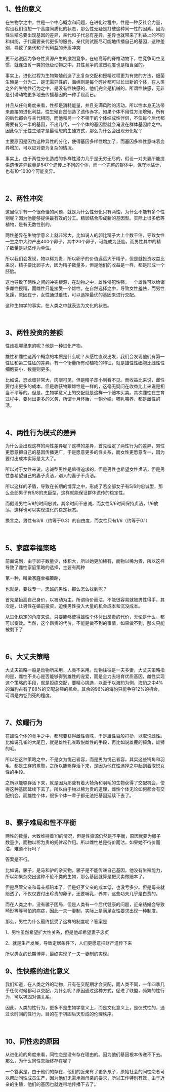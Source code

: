 <h2>1、性的意义</h2><p data-pid="ldC9l3Pb">在生物学之中，性是一个中心概念和问题，在进化过程中，性是一种反社会力量，假设我们设想一个高度同质化的状态，那么性无疑是打破这种同一性的因素。因为性生殖总要出现基因的差异，亲代和子代总有差异，差异也就带来了利益上的不同和纠纷，子代需要亲代更多的服务，亲代则试图尽可能地传播自己的基因，这种差别，导致了亲代和子代利益的矛盾冲突</p><p data-pid="82tZy9Xf">更不必说因为争夺性资源产生的激烈竞争，在较高等的脊椎动物下，性竞争司空见惯，就连虫豸一类的低级动物之中，其性竞争的激烈程度也是相当强的。</p><p data-pid="xkdyXf8q">事实上，进化过程为生物繁殖创造了比复杂交配和授精过程更为有效的方法，细菌生殖是一分为二，是无需异性的，海绵则是每个碎片都可以长出新的个体，在人类之外的生物性行为之中，是没有性快感的，他们完全是机械的。所谓性快感，无非是引诱动物更多地去传播基因的一种手段而已。</p><p data-pid="7IgKmaJe">并且从任何角度来看，性都是消耗能量，并且充满风险的活动，所以性本身无法带来直接的进化利益，性生殖自然创造了遗传赤字。如果个体不用性方法增殖，所有的后代都会与亲代相同，而他和另一个不相干的个体结成性伴侣，不仅每个后代都需要有另一半的基因，不出几代，一个个体的基因型就会淹没在群体基因库之中。因此似乎无性生殖才是最理想的生殖方式，那么为什么会出现分化呢？</p><p data-pid="XPja__vL">主要原因是因为这种异性的分化，使得基因多样性增加了，而基因多样性意味着变异增加，可以应对更为复杂的情况。</p><p data-pid="dIoDw84l">事实上，由于两性分化造成的多样性潜力几乎是无穷无尽的，假设一对夫妻所能提供遗传差异数量是547个遗传上不同的个体，而一个完整的群体中，保守地估计，也有10^1000个可能变异。</p><p><br></p><h2>2、两性冲突</h2><p data-pid="frhKZFbQ">这里似乎有一个很奇怪的问题，就是为什么性分化只有两性，为什么不能有多个性别呢？因为他能够提供最有效的分工。精卵结合形成新的基因型。实际上很多低等植物，是有无数性别的。</p><p data-pid="BFza42PK">两性差异在生物学意义上就非常大，比如说人的卵比精子大上个数千倍，导致女性一生之中大约产出400个卵子，其中20个卵子，可能成为胚胎，而男性其中的精子数量是以亿作为单位。</p><p data-pid="ejZRQLBH">所以我们会发现，物以稀为贵，所以卵子的价值远远大于精子，但是就投资收益比来说，精子要比卵子大，因为精子数量多，但是他们的收益是一样，都是形成一个胚胎。</p><p data-pid="NTg6aC3s">这也导致了两性之间的冲突根源，在动物之中，雄性侵犯性强，一个雄性可以给诸多雌性授精，而雌性只能接受一个雄性。在自然选择之中，导致女性羞怯，而男性急躁，原因在于，女性通过羞怯，可以选择最优的基因来进行交配。</p><p data-pid="7znixpkF">这种生物学的事实，在人类之中就表达为文化的状态。</p><p><br></p><h2>3、两性投资的差额</h2><p data-pid="0JaMLtcx">性歧视哪里来的呢？他是一种进化产物。</p><p data-pid="L-Y5H2E0">雄性和雌性这两个概念的本质是什么呢？从感性直观出发，我们会发现他们有第一性征和第二性征的差异。有一个衡量所有动植物的特征，就是雄性性细胞比雌性性细胞要小，数量则更多。</p><p data-pid="jHsuyu46">比如说，恐龙蛋非常大，肉眼可见，但是精子却小到看不见。而收益比来说，雌性要付出更多的成本，但是收获物跟雄性是一样的，这毫无疑问在收益比上来说是相当不平等的。但是，生物学意义上的交配就是这样一个赔本买卖。其次雌性在生育过程中，要付出更多的义务，所谓十月怀胎，一朝分娩，哺乳喂养，都是雌性的活。</p><p><br></p><h2>4、两性行为模式的差异</h2><p data-pid="Vi-FR8oX">为什么会出现这样的两性差异呢？这样的差异，首先给定了两性行为的差异，男性更愿意把自己的基因传播更广，于是愿意更多的性关系，而女性更愿意专一，因为要付出成本实际是太大了。</p><p data-pid="xPB4ZehR">所以对于女性来说，忠诚型男性是值得追求的，但是男性也希望女性贞洁，但是男性总希望自己的妻子贞洁，别人的妻子不贞洁。</p><p data-pid="PlXJO4Ij">所以这样的矛盾，导致在长期的博弈之中，形成了若全部女子有5/6的忠诚型，那么全部男子有5/8的忠臣型，这样就能保证群体遗传的稳定性。</p><p data-pid="EhsFZpsu">而假设男性5/8的时间忠诚，其余时间不忠诚，而女性5/6时间保持贞洁，1/6放荡，这样也可以实现进化的稳定状态。</p><p data-pid="BmPGZFvv">换言之，男性有3/8（约等于0.3）的自由度，而女性只有1/6（约等于0.1）</p><p><br></p><h2>5、家庭幸福策略</h2><p data-pid="fFEZCUcY">前面说到，由于卵子数量少，体积大，所以她更加稀有，而物以稀为贵，所以这样导致了雌性家庭策略的选择，主要有两种</p><p data-pid="MZvQnY6V">第一种，叫做家庭幸福策略，</p><p data-pid="9qdXI1pO">也就是，要找专一，忠诚的男性，那么怎么找到呢？</p><p data-pid="SMI7l6C2">首先是抬高自己身价，以被动为主，所谓待价而沽，不能很容易就被男性得手。其次是，让男性在婚前投资，迫使男性投入大量的机会成本和沉没成本。</p><p data-pid="LWMlKXXE">从进化稳定的角度来说，只要能够使得雄性个体付出昂贵的代价，无论是什么，都可以奏效。当然，这个昂贵的代价，不能是做不到的事情，如果做不到，那么只能被剩下了</p><p><br></p><h2>6、大丈夫策略</h2><p data-pid="PXOALn6Y">大丈夫策略一般是动物所采用，人类不采用。动物往往是一夫多妻，大丈夫策略指的是，雌性不关心是否能够得到雄性的宠爱，而是全力去培育优质基因，雌性实现这个策略的手段，就是拒绝交配，要精心挑选，以至于以海豹为例，海豹之中4%的海豹占有了88%的交配总额的机会。其余的96%的海豹只能争夺12%的机会，可谓是内卷到死的程度。</p><p><br></p><h2>7、炫耀行为</h2><p data-pid="exsLHPUN">在雄性个体的竞争之中，都想要获得雌性青睐，于是雄性百般打扮，以取悦雌性。比如说孔雀的大尾巴，就是雄性孔雀取悦雌性的手段，再比如说雄鹿的犄角，雄狮的毛。</p><p data-pid="JsUUHl4I">所以在这种策略之中，不是女为悦己者容，而是男为悦己者容，其实这些犄角和羽毛，都是生存的累赘，之所以能够存活下来，是因为他在性选择之中起到着取悦女性的手段。</p><p data-pid="Z07CRuS_">之所以能够存活下来，就是因为那些有着大犄角和羽毛的生物获得了交配机会，使得这种基因延续下去了。所以由于物以稀为贵的道理，雌性个体无论如何都会有交配机会，而雄性个体，很多个体一辈子都无法把基因延续下去了。</p><p><br></p><h2>8、骡子难局和性不平衡</h2><p data-pid="yLNLVoH4">两性的数量，大致维持着1:1的情况，但是性资源仍然是不平衡，原因就要为卵子数量少，而物以稀为贵的规律起作用。所以雌性总是待价而沽，如果她不待价而沽，难道不行吗？</p><p data-pid="giGaCAzH">答案是不行。</p><p data-pid="GxJQ0pM8">比如说，骡子，是马和驴的杂交物，骡子是不能传递自己基因，他没有生殖能力，所以如果杂交出这种不伦不类的生物，那么基因就算是把买卖做赔本了。</p><p data-pid="6gw2UNrQ">但是尽管父亲和母亲都赔本了，但是好歹父亲的成本低，也没亏多少。但是母亲就赔透了，不仅仅要付出珍贵的卵子，还要哺乳，养育，这些功夫几乎是白费的。</p><p data-pid="Hl7_zAOr">而在人类之中，没有骡子困局，但是人类有一个后代健康的问题，近亲结婚会导致畸形等等可怕的病症，因此一夫一妻制，实际上是满足女性要求出现一种制度。</p><p data-pid="I7AkEhLC">那么，男性为什么最终接受了这样的制度呢？答案是</p><p data-pid="zzZokgWv">1、男性虽然希望扩大性关系，但是他却希望妻子忠贞</p><p data-pid="WfGIiCZv">2、就是生产发展，导致定居条件下，人们更愿意把财产遗传下来</p><p data-pid="NUg2DXZC">所以男女的长期博弈，最终实现了一夫一妻制的实现。</p><h2>9、性快感的进化意义</h2><p data-pid="4fZ-rDFD">我们知道，在人类之外的动物，只有在交配期才会交配，而人类不同，一年四季几乎任何时候都可以交配，为什么呢？原因通过这种方式，促进了联盟，频繁的性行为，可以巩固对偶关系。</p><p data-pid="0HuwID1z">因此，人类的性行为，更多不是生物学意义上，而是文化意义上，是仪式性的，通过长时间的性行为，目的在于巩固后天形成的伦理秩序。</p><p><br></p><h2>10、同性恋的原因</h2><p data-pid="iarkRMDo">从进化论的角度来看，同性恋是没有存在理由的。因为他们基因根本传递不下去。那么，为什么同性恋始终存在呢？</p><p data-pid="Vl3Tvm40">一个答案是，由于他们的存在，他们的近亲有了更多孩子，原始社会的同性恋者可以帮助同性成员生产，因为他们无需承担母亲的要求，所以工作特别有效，由于近亲的生殖，他们的基因也就连带地传播下去了。</p><p></p>